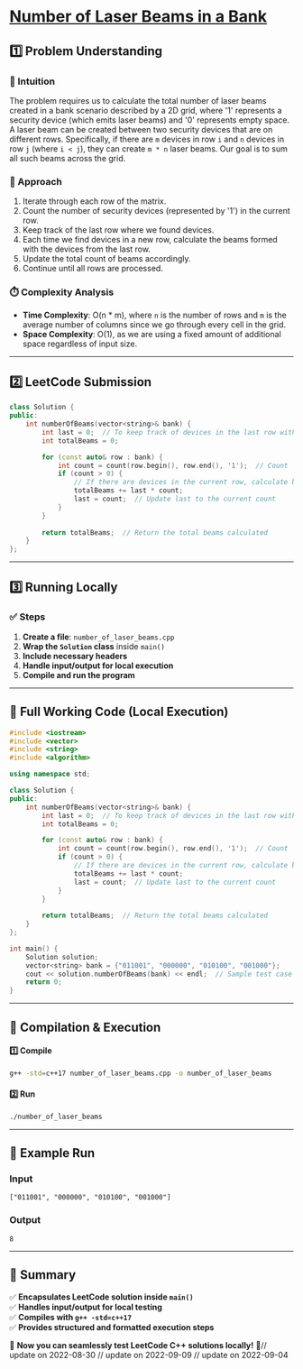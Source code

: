 # **[Number of Laser Beams in a Bank](https://leetcode.com/problems/number-of-laser-beams-in-a-bank/description/)**  

## **1️⃣ Problem Understanding**  
### **📌 Intuition**  
The problem requires us to calculate the total number of laser beams created in a bank scenario described by a 2D grid, where '1' represents a security device (which emits laser beams) and '0' represents empty space. A laser beam can be created between two security devices that are on different rows. Specifically, if there are `m` devices in row `i` and `n` devices in row `j` (where `i < j`), they can create `m * n` laser beams. Our goal is to sum all such beams across the grid.

### **🚀 Approach**  
1. Iterate through each row of the matrix.
2. Count the number of security devices (represented by '1') in the current row.
3. Keep track of the last row where we found devices. 
4. Each time we find devices in a new row, calculate the beams formed with the devices from the last row. 
5. Update the total count of beams accordingly.
6. Continue until all rows are processed.

### **⏱️ Complexity Analysis**  
- **Time Complexity**: O(n * m), where `n` is the number of rows and `m` is the average number of columns since we go through every cell in the grid.  
- **Space Complexity**: O(1), as we are using a fixed amount of additional space regardless of input size.  

---  

## **2️⃣ LeetCode Submission**  
```cpp
class Solution {
public:
    int numberOfBeams(vector<string>& bank) {
        int last = 0;  // To keep track of devices in the last row with devices
        int totalBeams = 0;

        for (const auto& row : bank) {
            int count = count(row.begin(), row.end(), '1');  // Count '1's in the current row
            if (count > 0) {
                // If there are devices in the current row, calculate beams with the last row
                totalBeams += last * count;
                last = count;  // Update last to the current count
            }
        }
        
        return totalBeams;  // Return the total beams calculated
    }
};  
```  

---  

## **3️⃣ Running Locally**  
### **✅ Steps**  
1. **Create a file**: `number_of_laser_beams.cpp`  
2. **Wrap the `Solution` class** inside `main()`  
3. **Include necessary headers**  
4. **Handle input/output for local execution**  
5. **Compile and run the program**  

---  

## **📝 Full Working Code (Local Execution)**  
```cpp
#include <iostream>
#include <vector>
#include <string>
#include <algorithm>

using namespace std;

class Solution {
public:
    int numberOfBeams(vector<string>& bank) {
        int last = 0;  // To keep track of devices in the last row with devices
        int totalBeams = 0;

        for (const auto& row : bank) {
            int count = count(row.begin(), row.end(), '1');  // Count '1's in the current row
            if (count > 0) {
                // If there are devices in the current row, calculate beams with the last row
                totalBeams += last * count;
                last = count;  // Update last to the current count
            }
        }
        
        return totalBeams;  // Return the total beams calculated
    }
};

int main() {
    Solution solution;
    vector<string> bank = {"011001", "000000", "010100", "001000"};
    cout << solution.numberOfBeams(bank) << endl;  // Sample test case
    return 0;
}  
```  

---  

## **🔧 Compilation & Execution**  
#### **1️⃣ Compile**  
```bash
g++ -std=c++17 number_of_laser_beams.cpp -o number_of_laser_beams
```  

#### **2️⃣ Run**  
```bash
./number_of_laser_beams
```  

---  

## **🎯 Example Run**  
### **Input**  
```
["011001", "000000", "010100", "001000"]
```  
### **Output**  
```
8
```  

---  

## **📌 Summary**  
✅ **Encapsulates LeetCode solution inside `main()`**  
✅ **Handles input/output for local testing**  
✅ **Compiles with `g++ -std=c++17`**  
✅ **Provides structured and formatted execution steps**  

🚀 **Now you can seamlessly test LeetCode C++ solutions locally!** 🚀// update on 2022-08-30
// update on 2022-09-09
// update on 2022-09-04
